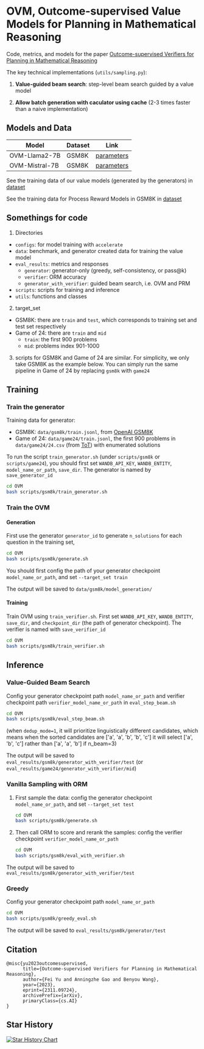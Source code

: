 # OVM, Outcome-supervised Value Models for Planning in Mathematical Reasoning


Code, metrics, and models for the paper [Outcome-supervised Verifiers for Planning in Mathematical Reasoning](https://arxiv.org/pdf/2311.09724.pdf)


The key technical implementations (`utils/sampling.py`):

1. **Value-guided beam search**: step-level beam search guided by a value model

2. **Allow batch generation with caculator using cache** (2-3 times faster than a naive implementation)


## Models and Data

| Model                | Dataset      | Link                     |
|----------------------|--------------|--------------------------|
| OVM-Llama2-7B        | GSM8K        | [parameters](https://huggingface.co/FreedomIntelligence/OVM-llama2-7b)  |
| OVM-Mistral-7B       | GSM8K        | [parameters](https://huggingface.co/FreedomIntelligence/OVM-Mistral-7b) |

See the training data of our value models (generated by the generators) in [dataset](https://huggingface.co/datasets/FreedomIntelligence/OVM-dataset)

See the training data for Process Reward Models in GSM8K in [dataset](https://huggingface.co/datasets/FreedomIntelligence/OVM-process)

## Somethings for code


1. Directories
- `configs`: for model training with `accelerate`
- `data`: benchmark, and generator created data for training the value model
- `eval_results`: metrics and responses
    - `generator`: generator-only (greedy, self-consistency, or pass@k)
    - `verifier`: ORM accuracy
    - `generator_with_verifier`: guided beam search, i.e. OVM and PRM
- `scripts`: scripts for training and inference
- `utils`: functions and classes


2. target_set
- GSM8K: there are `train` and `test`, which corresponds to training set and test set respectively
- Game of 24: there are `train` and `mid`
    - `train`: the first 900 problems
    - `mid`: problems index 901-1000

3. scripts for GSM8K and Game of 24 are similar. For simplicity, we only take GSM8K as the example below. You can simply run the same pipeline in Game of 24 by replacing `gsm8k` with `game24`



## Training

### Train the generator

Training data for generator:
- GSM8K: `data/gsm8k/train.jsonl`, from [OpenAI GSM8K](https://github.com/openai/grade-school-math/blob/master/grade_school_math/data/train.jsonl)
- Game of 24: `data/game24/train.jsonl`, the first 900 problems in `data/game24/24.csv` (from [ToT](https://github.com/princeton-nlp/tree-of-thought-llm/blob/master/src/tot/data/24/24.csv)) with enumerated solutions

To run the script `train_generator.sh` (under `scripts/gsm8k` or `scripts/game24`), you should first set `WANDB_API_KEY`, `WANDB_ENTITY`, `model_name_or_path`, `save_dir`. The generator is named by `save_generator_id`

```bash
cd OVM
bash scripts/gsm8k/train_generator.sh
```


### Train the OVM

#### Generation

First use the generator `generator_id` to generate `n_solutions` for each question in the training set,
```bash
cd OVM
bash scripts/gsm8k/generate.sh
```
You should first config the path of your generator checkpoint `model_name_or_path`, and set `--target_set train`

The output will be saved to `data/gsm8k/model_generation/`


#### Training

Train OVM using `train_verifier.sh`. First set `WANDB_API_KEY`, `WANDB_ENTITY`, `save_dir`, and `checkpoint_dir` (the path of generator checkpoint). The verifier is named with `save_verifier_id`
```bash
cd OVM
bash scripts/gsm8k/train_verifier.sh
```



## Inference

### Value-Guided Beam Search

Config your generator checkpoint path `model_name_or_path` and verifier checkpoint path `verifier_model_name_or_path` in `eval_step_beam.sh`
```bash
cd OVM
bash scripts/gsm8k/eval_step_beam.sh
```

(when `dedup_mode=1`, it will prioritize linguistically different candidates, which means when the sorted candidates are ['a', 'a', 'b', 'b', 'c'] it will select ['a', 'b', 'c'] rather than ['a', 'a', 'b'] if n_beam=3)

The output will be saved to `eval_results/gsm8k/generator_with_verifier/test` 
(or `eval_results/game24/generator_with_verifier/mid`)


### Vanilla Sampling with ORM

1. First sample the data: config the generator checkpoint `model_name_or_path`, and set `--target_set test`
    ```bash
    cd OVM
    bash scripts/gsm8k/generate.sh
    ```

2. Then call ORM to score and rerank the samples: config the verifier checkpoint `verifier_model_name_or_path`
    ```bash
    cd OVM
    bash scripts/gsm8k/eval_with_verifier.sh
    ```

The output will be saved to `eval_results/gsm8k/generator_with_verifier/test` 



### Greedy

Config your generator checkpoint path `model_name_or_path`
```bash
cd OVM
bash scripts/gsm8k/greedy_eval.sh
```
The output will be saved to `eval_results/gsm8k/generator/test` 





## Citation
```
@misc{yu2023outcomesupervised,
      title={Outcome-supervised Verifiers for Planning in Mathematical Reasoning}, 
      author={Fei Yu and Anningzhe Gao and Benyou Wang},
      year={2023},
      eprint={2311.09724},
      archivePrefix={arXiv},
      primaryClass={cs.AI}
}
```

## Star History

<a href="https://star-history.com/#FreedomIntelligence/OVM&Date">
  <picture>
    <source media="(prefers-color-scheme: dark)" srcset="https://api.star-history.com/svg?repos=FreedomIntelligence/OVM&type=Date&theme=dark" />
    <source media="(prefers-color-scheme: light)" srcset="https://api.star-history.com/svg?repos=FreedomIntelligence/OVM&type=Date" />
    <img alt="Star History Chart" src="https://api.star-history.com/svg?repos=FreedomIntelligence/OVM&type=Date" />
  </picture>
</a>
